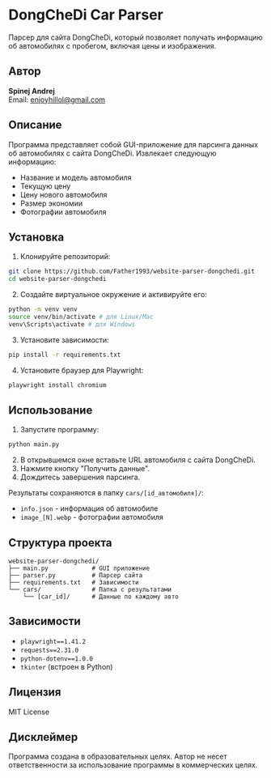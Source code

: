# DongCheDi Car Parser

Парсер для сайта DongCheDi, который позволяет получать информацию об автомобилях с пробегом, включая цены и изображения.

## Автор

**Spinej Andrej**  
Email: enjoyhillol@gmail.com

## Описание

Программа представляет собой GUI-приложение для парсинга данных об автомобилях с сайта DongCheDi. Извлекает следующую информацию:

-   Название и модель автомобиля
-   Текущую цену
-   Цену нового автомобиля
-   Размер экономии
-   Фотографии автомобиля

## Установка

1. Клонируйте репозиторий:

```bash
git clone https://github.com/Father1993/website-parser-dongchedi.git
cd website-parser-dongchedi
```

2. Создайте виртуальное окружение и активируйте его:

```bash
python -m venv venv
source venv/bin/activate # для Linux/Mac
venv\Scripts\activate # для Windows
```

3. Установите зависимости:

```bash
pip install -r requirements.txt
```

4. Установите браузер для Playwright:

```bash
playwright install chromium
```

## Использование

1. Запустите программу:

```bash
python main.py
```

2. В открывшемся окне вставьте URL автомобиля с сайта DongCheDi.
3. Нажмите кнопку "Получить данные".
4. Дождитесь завершения парсинга.

Результаты сохраняются в папку `cars/[id_автомобиля]/`:

-   `info.json` - информация об автомобиле
-   `image_[N].webp` - фотографии автомобиля

## Структура проекта

```
website-parser-dongchedi/
├── main.py            # GUI приложение
├── parser.py          # Парсер сайта
├── requirements.txt   # Зависимости
└── cars/              # Папка с результатами
    └── [car_id]/      # Данные по каждому авто
```

## Зависимости

-   `playwright==1.41.2`
-   `requests==2.31.0`
-   `python-dotenv==1.0.0`
-   `tkinter` (встроен в Python)

## Лицензия

MIT License

## Дисклеймер

Программа создана в образовательных целях. Автор не несет ответственности за использование программы в коммерческих целях.
